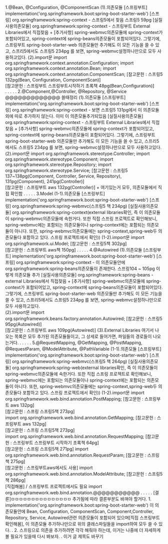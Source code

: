 1.@Bean, @Configuration, @ComponentScan
    (1).의존모듈
        [스프링부트]
            implementation('org.springframework.boot:spring-boot-starter-web')
        [스프링]
            org.springframework:spring-context - 스프링5에서 찾음 스프링5 59pg
        [실질사용의존모듈]
            org.springframework:spring-context - 스프링부트 External Libraries에서 직접찾음 
        +
        [추가사항]
            spring-webmvc의존모듈에 spring-context가 포함되어있고, spring-context에 spring-beans의존모듈이 포함되어있다. 
            그렇기에, 스프링부트 spring-boot-starter-web 의존모듈만 추가해도 이 모든 기능을 쓸 수 있고, 스프리5에서도 스프링5 234pg
            를 보면, spring-webmvc설정하나만으로 모두 사용하고있다.
    (2).import문
        import org.springframework.context.annotation.Configuration;
        import org.springframework.context.annotation.Bean;
        import org.springframework.context.annotation.ComponentScan;
        [참고문헌 : 스프링5 132pg(Bean, Configuration, ComponentScan)]    
        [참고문헌 : 스프링부트 스프링부트시작하기 초록책 48pg(Bean,Configuration)]     
.
.
.
.
.
2.@Component,@Controller, @Repository, @Service         @@@@@@@@@@@@@ 쓸때정리
    (1).의존모듈
        [스프링부트]
            implementation('org.springframework.boot:spring-boot-starter-web')
        [스프링]
            org.springframework:spring-context - 보면 스프링5 131pg에서 이 의존모듈외에 따로 추가하지 않는다. 이미 이 의존모듈추가되있음
        [실질사용의존모듈]
            org.springframework:spring-context - 스프링부트 External Libraries에서 직접찾음 
        +
        [추가사항]
            spring-webmvc의존모듈에 spring-context가 포함되어있고, spring-context에 spring-beans의존모듈이 포함되어있다. 
            그렇기에, 스프링부트 spring-boot-starter-web 의존모듈만 추가해도 이 모든 기능을 쓸 수 있고, 스프리5에서도 스프링5 234pg
            를 보면, spring-webmvc설정하나만으로 모두 사용하고있다.
    (2).import문
        import org.springframework.stereotype.Controller;
        import org.springframework.stereotype.Component;
        import org.springframework.stereotype.Repository;
        import org.springframework.stereotype.Service;
        [참고문헌 : 스프링5 137~138pg(Component, Controller, Service, Repository), 131pg(Component), 241pg(Controller)]   
        [참고문헌 : 스프링부트 aws 132pg(Controller)] 
        +
        여기있는거 모두, 의존모듈에서 직접 확인함
.
.
.
.
.
3.Model
    (1-1).의존모듈
        [스프링부트]   
        implementation('org.springframework.boot:spring-boot-starter-web')
        [스프링]
        org.springframework:spring-webmvc(스프링5 책 234pg)
        [실질사용의존모듈]
        org.springframework:spring-context(external libraries확인, 즉 이 의존모듈이 spring-webmvc의존모듈에 속한거다. 또한 직접 스프링 프로젝트로
                                        확인해보니, spring-webmvc에는 포함되는 의존모듈이나 spring-context에는 포함되는 의존모듈이 아니다.
                                        또한, spring-webmvc의존모듈에는 spring-context,spring-web두 의존모듈다 포함하고 있다. 스프링 프로젝트에서 확인))
    (1-2).import문
        import org.springframework.ui.Model;
        [참고문헌 : 스프링5책 302pg]   
        [참고문헌 : 스프링부트 aws책 150pg]
.
.
.
.
.
4.@Autowired
    (1).의존모듈
        [스프링부트]
            implementation('org.springframework.boot:spring-boot-starter-web')
        [스프링]
            org.springframework:spring-context - 이 의존모듈안에 org.springframework:spring-beans의존모듈이 존재한다. 스프링104 ~ 105pg 이렇게 의존모듈 추가
        [실질사용의존모듈]
            org.springframework:spring-beans - external Libraries에서 직접찾음
        +
        [추가사항]
            spring-webmvc의존모듈에 spring-context가 포함되어있고, spring-context에 spring-beans의존모듈이 포함되어있다. 
            그렇기에, 스프링부트 spring-boot-starter-web 의존모듈만 추가해도 이 모든 기능을 쓸 수 있고, 스프리5에서도 스프링5 234pg
            를 보면, spring-webmvc설정하나만으로 모두 사용하고있다.            
    (2).import문
        import org.springframework.beans.factory.annotation.Autowired;
        [참고문헌 : 스프링5 95pg(Autowired)]   
        [참고문헌 : 스프링부트 aws 109pg(Autowired)]
    (3).External Libraries
        여기서 나오는 목록은 모두 추가된 의존모듈들이고, 그 상세로 들어가면,
        파일들의 경로들이 나오는거다.
.
.
.
.
.
5.@RequestMapping, @GetMapping, @PostMapping, @RequestParam, @ModelAttribute, @PathVariable
    (1-1).의존모듈
        [스프링부트]   
        implementation('org.springframework.boot:spring-boot-starter-web')
        [스프링]
        org.springframework:spring-webmvc(스프링5 책 264pg)
        [실질사용의존모듈]
        org.springframework:spring-web(external libraries확인, 즉 이 의존모듈이 spring-webmvc의존모듈에 속한거다. 또한 직접 스프링 프로젝트로
                                        확인해보니, spring-webmvc에는 포함되는 의존모듈이나 spring-context에는 포함되는 의존모듈이 아니다.
                                        또한, spring-webmvc의존모듈에는 spring-context,spring-web두 의존모듈다 포함하고 있다. 스프링 프로젝트에서 확인))
    (1-2).import문
        import org.springframework.web.bind.annotation.PostMapping;
        [참고문헌 : 스프링부트 aws 132pg]   
        [참고문헌 : 스프링 스프링5책 273pg]        
        import org.springframework.web.bind.annotation.GetMapping;
        [참고문헌 : 스프링부트 aws 132pg]   
        [참고문헌 : 스프링 스프링5책 273pg]        
        import org.springframework.web.bind.annotation.RequestMapping;
        [참고문헌 : 스프링부트 스프링부트 시작하기 초록책 64pg]   
        [참고문헌 : 스프링 스프링5책 271pg]
        import org.springframework.web.bind.annotation.RequestParam;
        [참고문헌 : 스프링책 275pg]   
        [참고문헌 : 스프링부트aws에서도 사용]
        import org.springframework.web.bind.annotation.ModelAttribute;
        [참고문헌 : 스프링5책 286pg]   
        [직접해봄] / 스프링부트 프로젝트에서도 필요
        import org.springframework.web.bind.annotation.@@@@@@@@@@@
.
.
.
.
.
[결론]ㅁㅁㅁㅁㅁㅁㅁㅁㅁㅁㅁㅁㅁㅁㅁ 추가됨에 따라 결론부분도 바껴야 할거다.
    1.
    implementation('org.springframework.boot:spring-boot-starter-web') 이 의존모듈안에
    Bean, Configuration, ComponentScan, Component,Controller, Repository, Service, Autowired관련
    의존모듈이 포함되어 있으며[직접 스프링부트 확인해봄], 이 의존모듈 추가하나만으로 위의 클래스파일들을
    import하여 모두 쓸 수 있다.
.
    2.
    스프링으로 의존을 추가하려면 각각 해줘야 하는데, 이거는 나중에 더 자세하게 볼 필요가 있을때
    다시 봐보자.
.
이거 글 제목도 바꾸기
